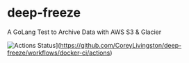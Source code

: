 # deep-freeze
A GoLang Test to Archive Data with AWS S3 &amp; Glacier


![Actions Status](https://github.com/CoreyLivingston/deep-freeze/workflows/docker-ci/badge.svg)](https://github.com/CoreyLivingston/deep-freeze/workflows/docker-ci/actions)